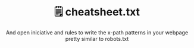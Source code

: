 <h1 align="center"> 🗒 cheatsheet.txt </h1>

<p align="center"> And open iniciative and rules to write the x-path patterns in your webpage pretty similar to robots.txt </p>